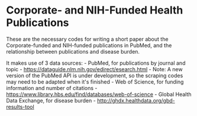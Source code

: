 # Corporate- and NIH-Funded Health Publications

These are the necessary codes for writing a short paper about the Corporate-funded and NIH-funded publications in PubMed, and the relationship between publications and disease burden.

It makes use of 3 data sources:
	- PubMed, for publications by journal and topic
		- https://dataguide.nlm.nih.gov/edirect/esearch.html
		- Note: A new version of the PubMed API is under development, so the scraping codes may need to be adapted when it's finished
	- Web of Science, for funding information and number of citations
		- https://www.library.hbs.edu/find/databases/web-of-science
	- Global Health Data Exchange, for disease burden
		- http://ghdx.healthdata.org/gbd-results-tool
